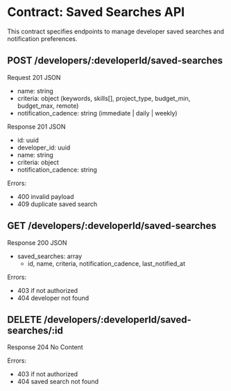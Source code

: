 # Contract: Saved Searches API

This contract specifies endpoints to manage developer saved searches and notification preferences.

## POST /developers/:developerId/saved-searches
Request 201 JSON
- name: string
- criteria: object (keywords, skills[], project_type, budget_min, budget_max, remote)
- notification_cadence: string (immediate | daily | weekly)

Response 201 JSON
- id: uuid
- developer_id: uuid
- name: string
- criteria: object
- notification_cadence: string

Errors:
- 400 invalid payload
- 409 duplicate saved search

## GET /developers/:developerId/saved-searches
Response 200 JSON
- saved_searches: array
  - id, name, criteria, notification_cadence, last_notified_at

Errors:
- 403 if not authorized
- 404 developer not found

## DELETE /developers/:developerId/saved-searches/:id
Response 204 No Content

Errors:
- 403 if not authorized
- 404 saved search not found
